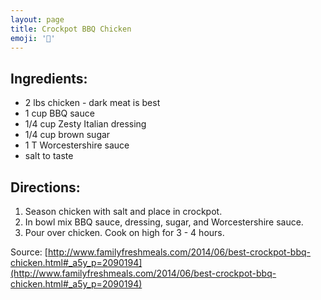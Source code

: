 ```yaml
---
layout: page
title: Crockpot BBQ Chicken
emoji: '🍖'
---
```


## Ingredients: 
- 2 lbs chicken - dark meat is best
- 1 cup BBQ sauce
- 1/4 cup Zesty Italian dressing
- 1/4 cup brown sugar
- 1 T Worcestershire sauce
- salt to taste

## Directions: 
1. Season chicken with salt and place in crockpot.
2. In bowl mix BBQ sauce, dressing, sugar, and Worcestershire sauce. 
3. Pour over chicken. Cook on high for 3 - 4 hours. 

Source: [http://www.familyfreshmeals.com/2014/06/best-crockpot-bbq-chicken.html#_a5y_p=2090194](http://www.familyfreshmeals.com/2014/06/best-crockpot-bbq-chicken.html#_a5y_p=2090194)
